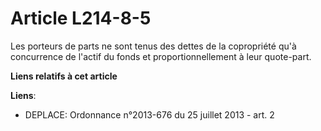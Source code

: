 # Article L214-8-5

Les porteurs de parts ne sont tenus des dettes de la copropriété qu'à concurrence de l'actif du fonds et proportionnellement
à leur quote-part.

**Liens relatifs à cet article**

**Liens**:

  - DEPLACE: Ordonnance n°2013-676 du 25 juillet 2013 - art. 2

